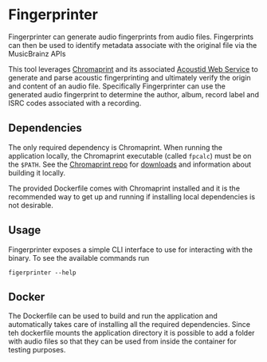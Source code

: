 # Fingerprinter

Fingerprinter can generate audio fingerprints from audio files.
Fingerprints can then be used to identify metadata associate with the original file via the MusicBrainz APIs

This tool leverages [Chromaprint](https://acoustid.org/chromaprint) and its associated [Acoustid Web Service](https://acoustid.org/webservice) to generate and parse acoustic fingerprinting and ultimately verify the origin and content of an audio file.
Specifically Fingerprinter can use the generated audio fingerprint to determine the author, album, record label and ISRC codes associated with a recording.

## Dependencies
The only required dependency is Chromaprint.
When running the application locally, the Chromaprint executable (called `fpcalc`) must be on the `$PATH`.
See the [Chromaprint repo](https://github.com/acoustid/chromaprint) for [downloads](https://github.com/acoustid/chromaprint/releases) and information about building it locally.

The provided Dockerfile comes with Chromaprint installed and it is the recommended way to get up and running if installing local dependencies is not desirable.


## Usage
Fingerprinter exposes a simple CLI interface to use for interacting with the binary.
To see the available commands run
```
figerprinter --help
```

## Docker
The Dockerfile can be used to build and run the application and automatically takes care of installing all the required dependencies.
Since teh dockerfile mounts the application directory it is possible to add a folder with audio files so that they can be used from inside the container for testing purposes.
